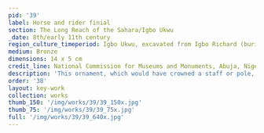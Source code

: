 ```yaml
---
pid: '39'
label: Horse and rider finial
section: The Long Reach of the Sahara/Igbo Ukwu
_date: 8th/early 11th century
region_culture_timeperiod: Igbo Ukwu, excavated from Igbo Richard (burial)
medium: Bronze
dimensions: 14 x 5 cm
credit_line: National Commission for Museums and Monuments, Abuja, Nigeria, IR.350
description: 'This ornament, which would have crowned a staff or pole, is the earliest known representation of a horse and rider from Africa’s central forest region. How the object was made is an open question. Horses cannot survive in the forest for long due to fly-borne disease. It is possible that horses were imported, at great expense, along routes of exchange with the Western Sudan and North Africa. Another possibility is that another object representing a horse and rider was imported, inspiring an artist to make this ornament. The rider is depicted wearing beaded regalia as well as facial scarifications associated today with elite titleholders.'
order: '38'
layout: key-work
collection: works
thumb_150: '/img/works/39/39_150x.jpg'
thumb_75: '/img/works/39/39_75x.jpg'
full: '/img/works/39/39_640x.jpg'
---
```

